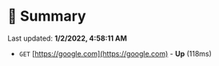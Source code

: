 # 📖 Summary
Last updated: **1/2/2022, 4:58:11 AM**

- `GET` [https://google.com](https://google.com) - **Up** (118ms)
